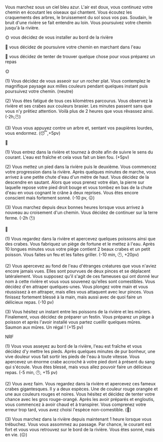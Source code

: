Vous marchez sous un ciel bleu azur. L'air est doux, vous continuez votre chemin en écoutant les oiseaux qui chantent. Vous écoutez les craquements des arbres, le bruissement du sol sous vos pas. Soudain, le bruit d'une rivière se fait entendre au loin. Vous poursuivez votre chemin jusqu'à la rivière.

🌞 vous décidez de vous installer au bord de la rivière

🌊 vous décidez de poursuivre votre chemin en marchant dans l'eau

🦀 vous décidez de tenter de trouver quelque chose pour vous préparez un repas


🌞

(1) Vous décidez de vous asseoir sur un rocher plat. Vous contemplez le magnifique paysage aux milles couleurs pendant quelques instant puis poursuivez votre chemin.
(neutre)

(2) Vous êtes fatigué de tous ces kilomètres parcourus. Vous observez la rivière et ses crabes aux couleurs brasier. Les minutes passent sans que vous n'y prêtiez attention. Voilà plus de 2 heures que vous rêvassez ainsi. (-2h,🕐)

(3) Vous vous appuyez contre un arbre et, sentant vos paupières lourdes, vous endormez. (😴,+5pv)


🌊

(1) Vous entrez dans la rivière et tournez à droite afin de suivre le sens du courant. L'eau est fraîche et cela vous fait un bien fou.
(+5pv)

(2) Vous mettez un pied dans la rivière puis le deuxième. Vous commencez votre progression dans la rivière. Après quelques minutes de marche, vous arrivez à une petite chute d'eau d'un mètre de haut. Vous décidez de la descendre en sautant. Alors que vous prenez votre élan, la pierre sur laquelle repose votre pied droit bouge et vous tombez en bas de la chute d'eau en vous cognant le crâne à deux reprises. Vous êtes encore conscient mais fortement sonné. (-10 pv, 😖)

(3) Vous marchez depuis deux bonnes heures lorsque vous arrivez à nouveau au croisement d'un chemin. Vous décidez de continuer sur la terre ferme. (-2h 🕐)


🦀

(1) Vous regardez dans la rivière et apercevez quelques poissons ainsi que des crabes. Vous fabriquez un piège de fortune et le mettez à l'eau. Après 10 longues minutes vous votre piège contient 2 beaux crabes et un petit poisson. Vous faites un feu et les faites griller. (-10 min, 🕐, +20pv)

(2) Vous apercevez au fond de l'eau d'étranges créatures que vous n'aviez encore jamais vues. Elles sont pourvues de deux pinces et se déplacent latéralement. Vous supposez qu'il s'agit de ces fameuses qui ont donné leur nom à cette rivière et vous vous souvenez qu'elles sont comestibles. Vous décidez d'en attraper quelques-unes. Vous plongez votre main et vous réussissez à en attraper, mais elles vous attaquent avec leur pinces. Vous finissez fortement blessé à la main, mais aussi avec de quoi faire un délicieux repas. (-10 pv)

(3) Vous hésitez un instant entre les poissons de la rivière et les mûriers. Finalement, vous décidez de préparer un festin. Vous préparez un piège à poisson et après l'avoir installé vous partez cueillir quelques mûres. Saumon aux mûres. Un régal ! (+15 pv)


NRF

(1) Vous vous asseyez au bord de la rivière, l'eau est fraîche et vous décidez d'y mettre les pieds. Après quelques minutes de pur bonheur, une vive douleur vous fait sortir les pieds de l'eau à toute vitesse. Vous apercevez un énorme crabe accroché à votre pied dont à présent du sang qui s'écoule. Vous êtes blessé, mais vous allez pouvoir faire un délicieux repas. (-5 min, 🕐, +15 pv)

(2) Vous avez faim. Vous regardez dans la rivière et apercevez ces fameux crabes gigantesques. Il y a deux espèces. Une de couleur rouge orangée et une aux couleurs rouges et noires. Vous hésitez et décidez de tenter votre chance avec les gros rouge-orangé. Après les avoir préparés et engloutis, vous commencez à avoir chaud et à transpirer. Vous comprenez votre erreur trop tard, vous avez choisi l'espèce non-comestible. (🤢)

(3) Vous marchez dans la rivière depuis maintenant 1 heure lorsque vous trébuchez. Vous vous assommez au passage. Par chance, le courant est fort et vous vous retrouvez sur le bord de la rivière. Vous êtes sonné, mais en vie. (😖)
